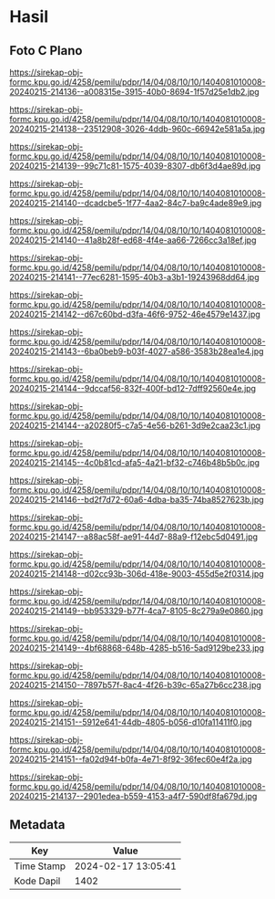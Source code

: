 # Hasil

## Foto C Plano

https://sirekap-obj-formc.kpu.go.id/4258/pemilu/pdpr/14/04/08/10/10/1404081010008-20240215-214136--a008315e-3915-40b0-8694-1f57d25e1db2.jpg

https://sirekap-obj-formc.kpu.go.id/4258/pemilu/pdpr/14/04/08/10/10/1404081010008-20240215-214138--23512908-3026-4ddb-960c-66942e581a5a.jpg

https://sirekap-obj-formc.kpu.go.id/4258/pemilu/pdpr/14/04/08/10/10/1404081010008-20240215-214139--99c71c81-1575-4039-8307-db6f3d4ae89d.jpg

https://sirekap-obj-formc.kpu.go.id/4258/pemilu/pdpr/14/04/08/10/10/1404081010008-20240215-214140--dcadcbe5-1f77-4aa2-84c7-ba9c4ade89e9.jpg

https://sirekap-obj-formc.kpu.go.id/4258/pemilu/pdpr/14/04/08/10/10/1404081010008-20240215-214140--41a8b28f-ed68-4f4e-aa66-7266cc3a18ef.jpg

https://sirekap-obj-formc.kpu.go.id/4258/pemilu/pdpr/14/04/08/10/10/1404081010008-20240215-214141--77ec6281-1595-40b3-a3b1-19243968dd64.jpg

https://sirekap-obj-formc.kpu.go.id/4258/pemilu/pdpr/14/04/08/10/10/1404081010008-20240215-214142--d67c60bd-d3fa-46f6-9752-46e4579e1437.jpg

https://sirekap-obj-formc.kpu.go.id/4258/pemilu/pdpr/14/04/08/10/10/1404081010008-20240215-214143--6ba0beb9-b03f-4027-a586-3583b28ea1e4.jpg

https://sirekap-obj-formc.kpu.go.id/4258/pemilu/pdpr/14/04/08/10/10/1404081010008-20240215-214144--9dccaf56-832f-400f-bd12-7dff92560e4e.jpg

https://sirekap-obj-formc.kpu.go.id/4258/pemilu/pdpr/14/04/08/10/10/1404081010008-20240215-214144--a20280f5-c7a5-4e56-b261-3d9e2caa23c1.jpg

https://sirekap-obj-formc.kpu.go.id/4258/pemilu/pdpr/14/04/08/10/10/1404081010008-20240215-214145--4c0b81cd-afa5-4a21-bf32-c746b48b5b0c.jpg

https://sirekap-obj-formc.kpu.go.id/4258/pemilu/pdpr/14/04/08/10/10/1404081010008-20240215-214146--bd2f7d72-60a6-4dba-ba35-74ba8527623b.jpg

https://sirekap-obj-formc.kpu.go.id/4258/pemilu/pdpr/14/04/08/10/10/1404081010008-20240215-214147--a88ac58f-ae91-44d7-88a9-f12ebc5d0491.jpg

https://sirekap-obj-formc.kpu.go.id/4258/pemilu/pdpr/14/04/08/10/10/1404081010008-20240215-214148--d02cc93b-306d-418e-9003-455d5e2f0314.jpg

https://sirekap-obj-formc.kpu.go.id/4258/pemilu/pdpr/14/04/08/10/10/1404081010008-20240215-214149--bb953329-b77f-4ca7-8105-8c279a9e0860.jpg

https://sirekap-obj-formc.kpu.go.id/4258/pemilu/pdpr/14/04/08/10/10/1404081010008-20240215-214149--4bf68868-648b-4285-b516-5ad9129be233.jpg

https://sirekap-obj-formc.kpu.go.id/4258/pemilu/pdpr/14/04/08/10/10/1404081010008-20240215-214150--7897b57f-8ac4-4f26-b39c-65a27b6cc238.jpg

https://sirekap-obj-formc.kpu.go.id/4258/pemilu/pdpr/14/04/08/10/10/1404081010008-20240215-214151--5912e641-44db-4805-b056-d10fa11411f0.jpg

https://sirekap-obj-formc.kpu.go.id/4258/pemilu/pdpr/14/04/08/10/10/1404081010008-20240215-214151--fa02d94f-b0fa-4e71-8f92-36fec60e4f2a.jpg

https://sirekap-obj-formc.kpu.go.id/4258/pemilu/pdpr/14/04/08/10/10/1404081010008-20240215-214137--2901edea-b559-4153-a4f7-590df8fa679d.jpg


## Metadata

| Key        | Value               |
| ---------- | ------------------- |
| Time Stamp | 2024-02-17 13:05:41 |
| Kode Dapil | 1402                |



